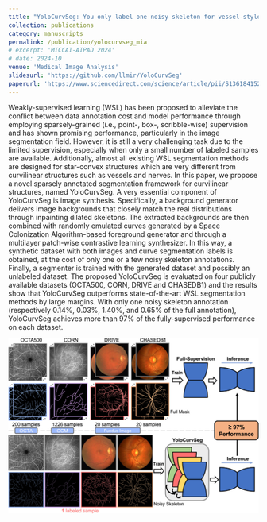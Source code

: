 ```yaml
---
title: "YoloCurvSeg: You only label one noisy skeleton for vessel-style curvilinear structure segmentation"
collection: publications
category: manuscripts
permalink: /publication/yolocurvseg_mia
# excerpt: 'MICCAI-AIPAD 2024'
# date: 2024-10
venue: 'Medical Image Analysis'
slidesurl: 'https://github.com/llmir/YoloCurvSeg'
paperurl: 'https://www.sciencedirect.com/science/article/pii/S1361841523001974'
---
```


Weakly-supervised learning (WSL) has been proposed to alleviate the conflict between data annotation cost and model performance through employing sparsely-grained (i.e., point-, box-, scribble-wise) supervision and has shown promising performance, particularly in the image segmentation field. However, it is still a very challenging task due to the limited supervision, especially when only a small number of labeled samples are available. Additionally, almost all existing WSL segmentation methods are designed for star-convex structures which are very different from curvilinear structures such as vessels and nerves. In this paper, we propose a novel sparsely annotated segmentation framework for curvilinear structures, named YoloCurvSeg. A very essential component of YoloCurvSeg is image synthesis. Specifically, a background generator delivers image backgrounds that closely match the real distributions through inpainting dilated skeletons. The extracted backgrounds are then combined with randomly emulated curves generated by a Space Colonization Algorithm-based foreground generator and through a multilayer patch-wise contrastive learning synthesizer. In this way, a synthetic dataset with both images and curve segmentation labels is obtained, at the cost of only one or a few noisy skeleton annotations. Finally, a segmenter is trained with the generated dataset and possibly an unlabeled dataset. The proposed YoloCurvSeg is evaluated on four publicly available datasets (OCTA500, CORN, DRIVE and CHASEDB1) and the results show that YoloCurvSeg outperforms state-of-the-art WSL segmentation methods by large margins. With only one noisy skeleton annotation (respectively 0.14%, 0.03%, 1.40%, and 0.65% of the full annotation), YoloCurvSeg achieves more than 97% of the fully-supervised performance on each dataset.

![yolocurve](/paper_figs/yolocurve.png)